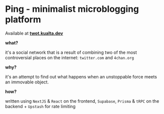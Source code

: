 # Ping - minimalist microblogging platform 

Available at **[twot.kualta.dev](https://twot.kualta.dev)**

**what?**

it's a social network that is a result of combining two of the most controversial places on the internet: `twitter.com` and `4chan.org`

**why?**

it's an attempt to find out what happens when an unstoppable force meets an immovable object.

**how?**

written using `NextJS` & `React` on the frontend, `Supabase`, `Prisma` & `tRPC` on the backend + `Upstash` for rate limiting
